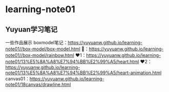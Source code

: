 # learning-note01
## Yuyuan学习笔记
一些作品展示
boxmodel笔记：https://yuyuanw.github.io/learning-note01//box-model/box-model.html 
🌈：https://yuyuanw.github.io/learning-note01//box-model/rainbow.html 
♥1：https://yuyuanw.github.io/learning-note01/13%E5%8A%A8%E7%94%BB%E2%99%A5/heart.html 
♥2：https://yuyuanw.github.io/learning-note01/13%E5%8A%A8%E7%94%BB%E2%99%A5/heart-animation.html
canvas01：https://yuyuanw.github.io/learning-note01/18canvas/drawline.html
